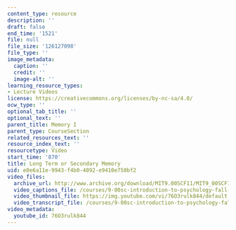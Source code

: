```yaml
---
content_type: resource
description: ''
draft: false
end_time: '1521'
file: null
file_size: '126127098'
file_type: ''
image_metadata:
  caption: ''
  credit: ''
  image-alt: ''
learning_resource_types:
- Lecture Videos
license: https://creativecommons.org/licenses/by-nc-sa/4.0/
ocw_type: ''
optional_tab_title: ''
optional_text: ''
parent_title: Memory I
parent_type: CourseSection
related_resources_text: ''
resource_index_text: ''
resourcetype: Video
start_time: '870'
title: Long Term or Secondary Memory
uid: e0e6a11e-9943-f4b0-4092-e9410e750bf2
video_files:
  archive_url: http://www.archive.org/download/MIT9.00SCF11/MIT9_00SCF11_lec10_300k.mp4
  video_captions_file: /courses/9-00sc-introduction-to-psychology-fall-2011/b3271c7f9056577385028c96bd286d28_76O3rulk844.vtt
  video_thumbnail_file: https://img.youtube.com/vi/76O3rulk844/default.jpg
  video_transcript_file: /courses/9-00sc-introduction-to-psychology-fall-2011/32742a76ab09aedcab3d38d4971c6fbc_76O3rulk844.pdf
video_metadata:
  youtube_id: 76O3rulk844
---
```

